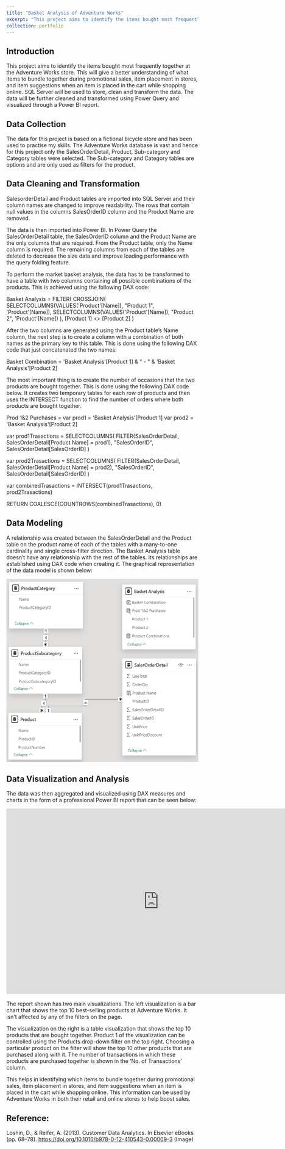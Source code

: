 ```yaml
---
title: "Basket Analysis of Adventure Works"
excerpt: "This project aims to identify the items bought most frequently together at the Adventure Works store. <br/><img src='/images/Basket-Main.jpg' width='800' height='480'>"
collection: portfolio
---
```


Introduction
------
This project aims to identify the items bought most frequently together at the Adventure Works store. This will give a better understanding of what items to bundle together during promotional sales, item placement in stores, and item suggestions when an item is placed in the cart while shopping online. SQL Server will be used to store, clean and transform the data. The data will be further cleaned and transformed using Power Query and visualized through a Power BI report.

Data Collection
------
The data for this project is based on a fictional bicycle store and has been used to practise my skills. The Adventure Works database is vast and hence for this project only the SalesOrderDetail, Product, Sub-category and Category tables were selected. The Sub-category and Category tables are options and are only used as filters for the product. 

Data Cleaning and Transformation
------
SalesorderDetail and Product tables are imported into SQL Server and their column names are changed to improve readability. The rows that contain null values in the columns SalesOrderID column and the Product Name are removed.

The data is then imported into Power BI. In Power Query the SalesOrderDetail table, the SalesOrderID column and the Product Name are the only columns that are required. From the Product table, only the Name column is required. The remaining columns from each of the tables are deleted to decrease the size data and improve loading performance with the query folding feature.

To perform the market basket analysis, the data has to be transformed to have a table with two columns containing all possible combinations of the products. This is achieved using the following DAX code:

Basket Analysis =
FILTER(
    CROSSJOIN(
        SELECTCOLUMNS(VALUES('Product'[Name]), "Product 1", 'Product'[Name]),
        SELECTCOLUMNS(VALUES('Product'[Name]), "Product 2", 'Product'[Name])
        ), [Product 1] <> [Product 2]
)


After the two columns are generated using the Product table’s Name column, the next step is to create a column with a combination of both names as the primary key to this table. This is done using the following DAX code that just concatenated the two names: 

Basket Combination = 'Basket Analysis'[Product 1] & " - " & 'Basket Analysis'[Product 2]

The most important thing is to create the number of occasions that the two products are bought together. This is done using the following DAX code below. It creates two temporary tables for each row of products and then uses the INTERSECT function to find the number of orders where both products are bought together.

Prod 1&2 Purchases =
var prod1 = 'Basket Analysis'[Product 1]
var prod2 = 'Basket Analysis'[Product 2]

var prod1Trasactions =
    SELECTCOLUMNS(
        FILTER(SalesOrderDetail, SalesOrderDetail[Product Name] = prod1),
        "SalesOrderID", SalesOrderDetail[SalesOrderID]
    )

var prod2Trasactions =
    SELECTCOLUMNS(
        FILTER(SalesOrderDetail, SalesOrderDetail[Product Name] = prod2),
        "SalesOrderID", SalesOrderDetail[SalesOrderID]
    )

var combinedTrasactions =
    INTERSECT(prod1Trasactions, prod2Trasactions)

RETURN
    COALESCE(COUNTROWS(combinedTrasactions), 0)

Data Modeling
------
A relationship was created between the SalesOrderDetail and the Product table on the product name of each of the tables with a many-to-one cardinality and single cross-filter direction. The Basket Analysis table doesn’t have any relationship with the rest of the tables. Its relationships are established using DAX code when creating it. The graphical representation of the data model is shown below:


<img src='/images/Basket-Analysis-Model.png' width='800' height='480'>


Data Visualization and Analysis
------
The data was then aggregated and visualized using DAX measures and charts in the form of a professional Power BI report that can be seen below:

<iframe title="AdventureWorks_Basket_Analysis" width="800" height="486" src="https://app.powerbi.com/view?r=eyJrIjoiNDI2OTU2YTYtYzQyZS00ZjBlLWFmYjktYTQ4ZGM3ZTY0NDNmIiwidCI6ImE4ZTcxNmQwLWE5ZDItNGIyYi1iMWUyLTM3MTE1MDVmZWIyZSJ9" frameborder="0" allowFullScreen="true"></iframe>

The report shown has two main visualizations. The left visualization is a bar chart that shows the top 10 best-selling products at Adventure Works. It isn’t affected by any of the filters on the page.

The visualization on the right is a table visualization that shows the top 10 products that are bought together. Product 1 of the visualization can be controlled using the Products drop-down filter on the top right. Choosing a particular product on the filter will show the top 10 other products that are purchased along with it. The number of transactions in which these products are purchased together is shown in the ‘No. of Transactions’ column.

This helps in identifying which items to bundle together during promotional sales, item placement in stores, and item suggestions when an item is placed in the cart while shopping online. This information can be used by Adventure Works in both their retail and online stores to help boost sales.

Reference:
------
Loshin, D., & Reifer, A. (2013). Customer Data Analytics. In Elsevier eBooks (pp. 68–78). https://doi.org/10.1016/b978-0-12-410543-0.00009-3 (Image)



